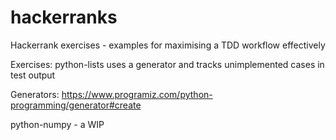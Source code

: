# hackerranks
Hackerrank exercises - examples for maximising a TDD workflow effectively

Exercises:
python-lists uses a generator and tracks unimplemented cases in test output

Generators: https://www.programiz.com/python-programming/generator#create

python-numpy - a WIP
